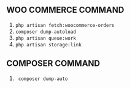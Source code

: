 

## WOO COMMERCE COMMAND
1. ```php artisan fetch:woocommerce-orders```
2. ```composer dump-autoload```
3. ```php artisan queue:work```
4. ```php artisan storage:link```


## COMPOSER COMMAND
1. ``` composer dump-auto```
